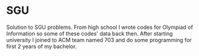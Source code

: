 # SGU

Solution to SGU problems. From high school I wrote codes for Olympiad of Information so some of these codes'
data back then. After starting university I joined to ACM team named 703 and do some programming
for first 2 years of my bachelor.
